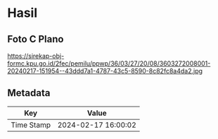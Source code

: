 # Hasil

## Foto C Plano

https://sirekap-obj-formc.kpu.go.id/2fec/pemilu/ppwp/36/03/27/20/08/3603272008001-20240217-151954--43ddd7a1-4787-43c5-8590-8c82fc8a4da2.jpg


## Metadata

| Key        | Value               |
| ---------- | ------------------- |
| Time Stamp | 2024-02-17 16:00:02 |



